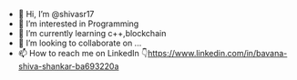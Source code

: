 - 👋 Hi, I’m @shivasr17
- 👀 I’m interested in Programming
- 🌱 I’m currently learning c++,blockchain
- 💞️ I’m looking to collaborate on ...
- 📫 How to reach me on LinkedIn 
  👇https://www.linkedin.com/in/bavana-shiva-shankar-ba693220a

<!---
shivasr17/shivasr17 is a ✨ special ✨ repository because its `README.md` (this file) appears on your GitHub profile.
You can click the Preview link to take a look at your changes.
--->

